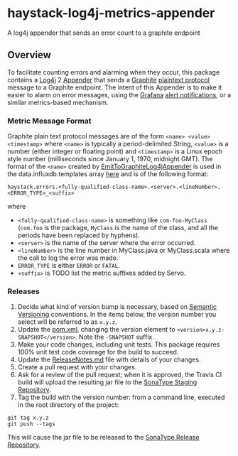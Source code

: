 # haystack-log4j-metrics-appender
A log4j appender that sends an error count to a graphite endpoint

## Overview
To facilitate counting errors and alarming when they occur, this package contains a
[Log4j](https://en.wikipedia.org/wiki/Log4j) 2
[Appender](https://logging.apache.org/log4j/2.x/log4j-core/apidocs/org/apache/logging/log4j/core/Appender.html)
that sends a [Graphite](https://graphiteapp.org/)
[plaintext protocol](http://graphite.readthedocs.io/en/latest/feeding-carbon.html#the-plaintext-protocol)
message to a Graphite endpoint. The intent of this Appender is to make it easier to alarm on error messages,
using the [Grafana](https://grafana.com/) [alert notifications](http://docs.grafana.org/alerting/notifications/),
or a similar metrics-based mechanism.

### Metric Message Format
Graphite plain text protocol messages are of the form `<name> <value> <timestamp>` where `<name>` is typically a
period-delimited String, `<value>` is a number (either integer or floating point) and `<timestamp>` is a Linux epoch
style number (milliseconds since January 1, 1970, midnight GMT). The format of the `<name>` created by
[EmitToGraphiteLog4jAppender](https://github.com/ExpediaDotCom/haystack-log4j-metrics-appender/blob/master/src/main/java/com/expedia/www/haystack/metrics/appenders/log4j/EmitToGraphiteLog4jAppender.java)
is used in the data.influxdb.templates array [here](https://github.com/ExpediaDotCom/haystack/blob/master/deployment/k8s/addons/1.6/monitoring/influxdb.yaml#L91)
and is of the following format:

```haystack.errors.<fully-qualified-class-name>.<server>.<lineNumber>.<ERROR_TYPE>_<suffix>```

where 
* `<fully-qualified-class-name>` is something like `com-foo-MyClass` (`com.foo` is the package, `MyClass` is the name
of the class, and all the periods have been replaced by hyphens).
* `<server>` is the name of the server where the error occurred.
* `<lineNumber>` is the line number in MyClass.java or MyClass.scala where the call to log the error was made.
* `ERROR_TYPE` is either `ERROR` or `FATAL`.
* `<suffix>` is TODO list the metric suffixes added by Servo.

### Releases
1. Decide what kind of version bump is necessary, based on [Semantic Versioning](http://semver.org/) conventions.
In the items below, the version number you select will be referred to as `x.y.z`.
2. Update the [pom.xml](https://github.com/ExpediaDotCom/haystack-log4j-metrics-appender/blob/master/pom.xml), 
changing the version element to `<version>x.y.z-SNAPSHOT</version>`. Note the `-SNAPSHOT` suffix.
3. Make your code changes, including unit tests. This package requires 100% unit test code coverage for the build to 
succeed.
4. Update the
[ReleaseNotes.md]((https://github.com/ExpediaDotCom/haystack-log4j-metrics-appender/blob/master/ReleaseNotes.md))
file with details of your changes.
5. Create a pull request with your changes.
6. Ask for a review of the pull request; when it is approved, the Travis CI build will upload the resulting jar file
to the [SonaType Staging Repository](https://oss.sonatype.org/#stagingRepositories).
7. Tag the build with the version number: from a command line, executed in the root directory of the project:
```
git tag x.y.z
git push --tags
```
This will cause the jar file to be released to the 
[SonaType Release Repository](https://oss.sonatype.org/#nexus-search;quick~haystack-log4j-metrics-appender).